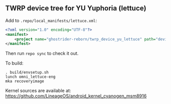 ## TWRP device tree for YU Yuphoria (lettuce)

Add to `.repo/local_manifests/lettuce.xml`:

```xml
<?xml version="1.0" encoding="UTF-8"?>
<manifest>
	<project name="ghostrider-reborn/twrp_device_yu_lettuce" path="device/yu/lettuce"  remote="github" revision="android-9.0" />
</manifest>
```

Then run `repo sync` to check it out.

To build:

```
. build/envsetup.sh
lunch omni_lettuce-eng
mka recoveryimage
```

Kernel sources are available at: https://github.com/LineageOS/android_kernel_cyanogen_msm8916
